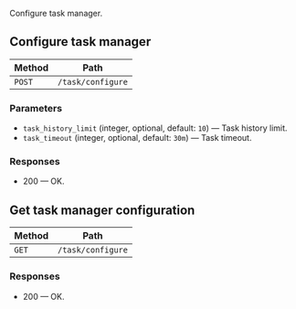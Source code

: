 Configure task manager.

## Configure task manager

| Method | Path |
|--------|------|
| `POST` | `/task/configure` |

### Parameters

* `task_history_limit` (integer, optional, default: `10`) — Task history limit.
* `task_timeout` (integer, optional, default: `30m`) — Task timeout.

### Responses

* 200 — OK. 


## Get task manager configuration

| Method | Path |
|--------|------|
| `GET` | `/task/configure` |


### Responses

* 200 — OK.
